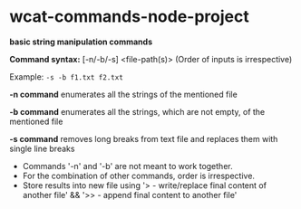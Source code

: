 # wcat-commands-node-project

**basic string manipulation commands**

**Command syntax:** [-n/-b/-s] <file-path(s)>  (Order of inputs is irrespective)

Example: `-s -b f1.txt f2.txt`

**-n command** enumerates all the strings of the mentioned file

**-b command** enumerates all the strings, which are not empty, of the mentioned file

**-s command** removes long breaks from text file and replaces them with single line breaks

- Commands '-n' and '-b' are not meant to work together. 
- For the combination of other commands, order is irrespective.
- Store results into new file using '> - write/replace final content of another file' && '>> - append final content to another file'  
